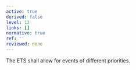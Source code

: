```yaml
---
active: true
derived: false
level: 13
links: []
normative: true
ref: ''
reviewed: none
---
```


The ETS shall allow for events of different priorities.

